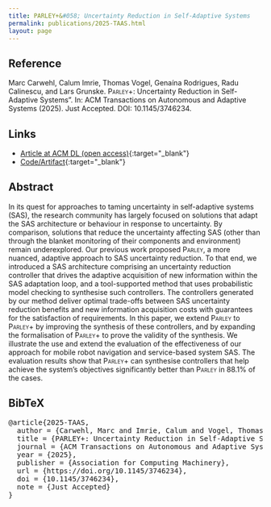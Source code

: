 ```yaml
---
title: PARLEY+&#058; Uncertainty Reduction in Self-Adaptive Systems
permalink: publications/2025-TAAS.html
layout: page
---
```


## Reference
Marc Carwehl, Calum Imrie, Thomas Vogel, Genaína Rodrigues, Radu Calinescu, and Lars Grunske. <span style="font-variant:small-caps;">Parley+</span>: Uncertainty Reduction in Self-Adaptive Systems”. In: ACM Transactions on Autonomous and Adaptive Systems (2025). Just Accepted. DOI: 10.1145/3746234.

## Links
* [Article at ACM DL (open access)](https://doi.org/10.1145/3746234){:target="_blank"}
* [Code/Artifact](https://github.com/carwehlm/PARLEY){:target="_blank"}

## Abstract
In its quest for approaches to taming uncertainty in self-adaptive systems (SAS), the research community has largely focused on solutions that adapt the SAS architecture or behaviour in response to uncertainty. By comparison, solutions that reduce the uncertainty affecting SAS (other than through the blanket monitoring of their components and environment) remain underexplored. Our previous work proposed <span style="font-variant:small-caps;">Parley</span>, a more nuanced, adaptive approach to SAS uncertainty reduction. To that end, we introduced a SAS architecture comprising an uncertainty reduction controller that drives the adaptive acquisition of new information within the SAS adaptation loop, and a tool-supported method that uses probabilistic model checking to synthesise such controllers. The controllers generated by our method deliver optimal trade-offs between SAS uncertainty reduction benefits and new information acquisition costs with guarantees for the satisfaction of requirements. In this paper, we extend <span style="font-variant:small-caps;">Parley</span> to <span style="font-variant:small-caps;">Parley+</span> by improving the synthesis of these controllers, and by expanding the formalisation of <span style="font-variant:small-caps;">Parley+</span> to prove the validity of the synthesis. We illustrate the use and extend the evaluation of the effectiveness of our approach for mobile robot navigation and service-based system SAS. The evaluation results show that <span style="font-variant:small-caps;">Parley+</span> can synthesise controllers that help achieve the system’s objectives significantly better than <span style="font-variant:small-caps;">Parley</span> in 88.1% of the cases.


## BibTeX

<div class="bibtex">
<pre>@article{2025-TAAS,
  author = {Carwehl, Marc and Imrie, Calum and Vogel, Thomas and Rodrigues, Gena\'{\i}na and Calinescu, Radu and Grunske, Lars},
  title = {PARLEY+: Uncertainty Reduction in Self-Adaptive Systems},
  journal = {ACM Transactions on Autonomous and Adaptive Systems}
  year = {2025},
  publisher = {Association for Computing Machinery},
  url = {https://doi.org/10.1145/3746234},
  doi = {10.1145/3746234},
  note = {Just Accepted}
}</pre>
</div>
